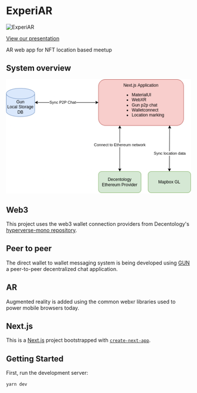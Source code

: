# ExperiAR

![ExperiAR](next-app/public/icon-192x192.png)

[View our presentation](https://docs.google.com/presentation/d/1uVWPMDMyT6LJH023atvX9sl-Qg_z-C61Q7M9T1N23ns/edit?usp=sharing)

AR web app for NFT location based meetup

## System overview

![system architecture](diagram.png)


## Web3

This project uses the web3 wallet connection providers from Decentology's [hyperverse-mono repository](https://github.com/decentology/hyperverse-mono).

## Peer to peer

The direct wallet to wallet messaging system is being developed using [GUN](https://github.com/amark/gun) a peer-to-peer decentralized chat application.

## AR

Augmented reality is added using the common webxr libraries used to power mobile browsers today.

## Next.js

This is a [Next.js](https://nextjs.org/) project bootstrapped with [`create-next-app`](https://github.com/vercel/next.js/tree/canary/packages/create-next-app).

## Getting Started

First, run the development server:

```bash
yarn dev
```
